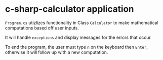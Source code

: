 # c-sharp-calculator application

`Program.cs` utizlizes functionality in Class `Calculator` to make mathematical computations based off user inputs.

It will handle `exceptions` and display messages for the errors that occur.

To end the program, the user must type `n` on the keyboard then `Enter`, otherwise it will follow up with a new computation.
